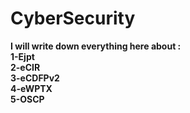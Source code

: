 # CyberSecurity

**I will write down everything here about :**  
**1-Ejpt**  
**2-eCIR**  
**3-eCDFPv2**  
**4-eWPTX**  
**5-OSCP**  
